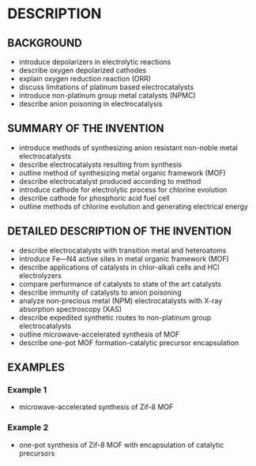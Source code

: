 # DESCRIPTION

## BACKGROUND

- introduce depolarizers in electrolytic reactions
- describe oxygen depolarized cathodes
- explain oxygen reduction reaction (ORR)
- discuss limitations of platinum based electrocatalysts
- introduce non-platinum group metal catalysts (NPMC)
- describe anion poisoning in electrocatalysis

## SUMMARY OF THE INVENTION

- introduce methods of synthesizing anion resistant non-noble metal electrocatalysts
- describe electrocatalysts resulting from synthesis
- outline method of synthesizing metal organic framework (MOF)
- describe electrocatalyst produced according to method
- introduce cathode for electrolytic process for chlorine evolution
- describe cathode for phosphoric acid fuel cell
- outline methods of chlorine evolution and generating electrical energy

## DETAILED DESCRIPTION OF THE INVENTION

- describe electrocatalysts with transition metal and heteroatoms
- introduce Fe—N4 active sites in metal organic framework (MOF)
- describe applications of catalysts in chlor-alkali cells and HCl electrolyzers
- compare performance of catalysts to state of the art catalysts
- describe immunity of catalysts to anion poisoning
- analyze non-precious metal (NPM) electrocatalysts with X-ray absorption spectroscopy (XAS)
- describe expedited synthetic routes to non-platinum group electrocatalysts
- outline microwave-accelerated synthesis of MOF
- describe one-pot MOF formation-catalytic precursor encapsulation

## EXAMPLES

### Example 1

- microwave-accelerated synthesis of Zif-8 MOF

### Example 2

- one-pot synthesis of Zif-8 MOF with encapsulation of catalytic precursors

